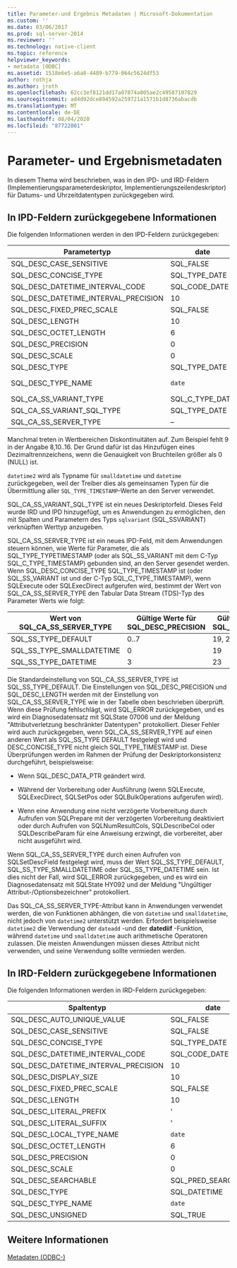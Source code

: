 ```yaml
---
title: Parameter-und Ergebnis Metadaten | Microsoft-Dokumentation
ms.custom: ''
ms.date: 03/06/2017
ms.prod: sql-server-2014
ms.reviewer: ''
ms.technology: native-client
ms.topic: reference
helpviewer_keywords:
- metadata [ODBC]
ms.assetid: 1518e6e5-a6a8-4489-b779-064c5624df53
author: rothja
ms.author: jroth
ms.openlocfilehash: 62cc3ef8121dd17a07874a805ae2c49587107829
ms.sourcegitcommit: ad4d92dce894592a259721a1571b1d8736abacdb
ms.translationtype: MT
ms.contentlocale: de-DE
ms.lasthandoff: 08/04/2020
ms.locfileid: "87722801"
---
```

# <a name="parameter-and-result-metadata"></a>Parameter- und Ergebnismetadaten
  In diesem Thema wird beschrieben, was in den IPD- und IRD-Feldern (Implementierungsparameterdeskriptor, Implementierungszeilendeskriptor) für Datums- und Uhrzeitdatentypen zurückgegeben wird.  
  
## <a name="information-returned-in-ipd-fields"></a>In IPD-Feldern zurückgegebene Informationen  
 Die folgenden Informationen werden in den IPD-Feldern zurückgegeben:  
  
|Parametertyp|date|time|smalldatetime|datetime|datetime2|datetimeoffset|  
|--------------------|----------|----------|-------------------|--------------|---------------|--------------------|  
|SQL_DESC_CASE_SENSITIVE|SQL_FALSE|SQL_FALSE|SQL_FALSE|SQL_FALSE|SQL_FALSE|SQL_FALSE|  
|SQL_DESC_CONCISE_TYPE|SQL_TYPE_DATE|SQL_SS_TIME2|SQL_TYPE_TIMESTAMP|SQL_TYPE_TIMESTAMP|SQL_TYPE_TIMESTAMP|SQL_SS_TIMESTAMPOFFSET|  
|SQL_DESC_DATETIME_INTERVAL_CODE|SQL_CODE_DATE|0|SQL_CODE_TIMESTAMP|SQL_CODE_TIMESTAMP|SQL_CODE_TIMESTAMP|0|  
|SQL_DESC_DATETIME_INTERVAL_PRECISION|10|8, 10.. 16|16|23|19, 21..27|26, 28..34|  
|SQL_DESC_FIXED_PREC_SCALE|SQL_FALSE|SQL_FALSE|SQL_FALSE|SQL_FALSE|SQL_FALSE|SQL_FALSE|  
|SQL_DESC_LENGTH|10|8, 10.. 16|16|23|19, 21..27|26, 28..34|  
|SQL_DESC_OCTET_LENGTH|6|12|4|8|16|20|  
|SQL_DESC_PRECISION|0|0..7|0|3|0..7|0..7|  
|SQL_DESC_SCALE|0|0..7|0|3|0..7|0..7|  
|SQL_DESC_TYPE|SQL_TYPE_DATE|SQL_SS_TYPE_TIME2|SQL_DATETIME|SQL_DATETIME|SQL_DATETIME|SQL_SS_TIMESTAMPOFFSET|  
|SQL_DESC_TYPE_NAME|`date`|`time`|`smalldatetime` in IRD, `datetime2` in IPD|`datetime` in IRD, `datetime2` in IPD|`datetime2`|datetimeoffset|  
|SQL_CA_SS_VARIANT_TYPE|SQL_C_TYPE_DATE|SQL_C_TYPE_BINARY|SQL_C_TYPE_TIMESTAMP|SQL_C_TYPE_TIMESTAMP|SQL_C_TYPE_TIMESTAMP|SQL_C_TYPE_BINARY|  
|SQL_CA_SS_VARIANT_SQL_TYPE|SQL_TYPE_DATE|SQL_SS_TIME2|SQL_TYPE_TIMESTAMP|SQL_TYPE_TIMESTAMP|SQL_TYPE_TIMESTAMP|SQL_SS_TIMESTAMPOFFSET|  
|SQL_CA_SS_SERVER_TYPE|–|–|SQL_SS_TYPE_SMALLDATETIME|SQL_SS_TYPE_DATETIME|SQL_SS_TYPE_DEFAULT|–|  
  
 Manchmal treten in Wertbereichen Diskontinuitäten auf. Zum Beispiel fehlt 9 in der Angabe 8,10..16. Der Grund dafür ist das Hinzufügen eines Dezimaltrennzeichens, wenn die Genauigkeit von Bruchteilen größer als 0 (NULL) ist.  
  
 `datetime2` wird als Typname für `smalldatetime` und `datetime` zurückgegeben, weil der Treiber dies als gemeinsamen Typen für die Übermittlung aller `SQL_TYPE_TIMESTAMP`-Werte an den Server verwendet.  
  
 SQL_CA_SS_VARIANT_SQL_TYPE ist ein neues Deskriptorfeld. Dieses Feld wurde IRD und IPD hinzugefügt, um es Anwendungen zu ermöglichen, den mit Spalten und Parametern des Typs `sqlvariant` (SQL_SSVARIANT) verknüpften Werttyp anzugeben.  
  
 SQL_CA_SS_SERVER_TYPE ist ein neues IPD-Feld, mit dem Anwendungen steuern können, wie Werte für Parameter, die als SQL_TYPE_TYPETIMESTAMP (oder als SQL_SS_VARIANT mit dem C-Typ SQL_C_TYPE_TIMESTAMP) gebunden sind, an den Server gesendet werden. Wenn SQL_DESC_CONCISE_TYPE SQL_TYPE_TIMESTAMP ist (oder SQL_SS_VARIANT ist und der C-Typ SQL_C_TYPE_TIMESTAMP), wenn SQLExecute oder SQLExecDirect aufgerufen wird, bestimmt der Wert von SQL_CA_SS_SERVER_TYPE den Tabular Data Stream (TDS)-Typ des Parameter Werts wie folgt:  
  
|Wert von SQL_CA_SS_SERVER_TYPE|Gültige Werte für SQL_DESC_PRECISION|Gültige Werte für SQL_DESC_LENGTH|TDS-Typ|  
|----------------------------------------|-------------------------------------------|----------------------------------------|--------------|  
|SQL_SS_TYPE_DEFAULT|0..7|19, 21..27|`datetime2`|  
|SQL_SS_TYPE_SMALLDATETIME|0|19|`smalldatetime`|  
|SQL_SS_TYPE_DATETIME|3|23|`datetime`|  
  
 Die Standardeinstellung von SQL_CA_SS_SERVER_TYPE ist SQL_SS_TYPE_DEFAULT. Die Einstellungen von SQL_DESC_PRECISION und SQL_DESC_LENGTH werden mit der Einstellung von SQL_CA_SS_SERVER_TYPE wie in der Tabelle oben beschrieben überprüft. Wenn diese Prüfung fehlschlägt, wird SQL_ERROR zurückgegeben, und es wird ein Diagnosedatensatz mit SQLState 07006 und der Meldung "Attributverletzung beschränkter Datentypen" protokolliert. Dieser Fehler wird auch zurückgegeben, wenn SQL_CA_SS_SERVER_TYPE auf einen anderen Wert als SQL_SS_TYPE DEFAULT festgelegt wird und DESC_CONCISE_TYPE nicht gleich SQL_TYPE_TIMESTAMP ist. Diese Überprüfungen werden im Rahmen der Prüfung der Deskriptorkonsistenz durchgeführt, beispielsweise:  
  
-   Wenn SQL_DESC_DATA_PTR geändert wird.  
  
-   Während der Vorbereitung oder Ausführung (wenn SQLExecute, SQLExecDirect, SQLSetPos oder SQLBulkOperations aufgerufen wird).  
  
-   Wenn eine Anwendung eine nicht verzögerte Vorbereitung durch Aufrufen von SQLPrepare mit der verzögerten Vorbereitung deaktiviert oder durch Aufrufen von SQLNumResultCols, SQLDescribeCol oder SQLDescribeParam für eine Anweisung erzwingt, die vorbereitet, aber nicht ausgeführt wird.  
  
 Wenn SQL_CA_SS_SERVER_TYPE durch einen Aufrufen von SQLSetDescField festgelegt wird, muss der Wert SQL_SS_TYPE_DEFAULT, SQL_SS_TYPE_SMALLDATETIME oder SQL_SS_TYPE_DATETIME sein. Ist dies nicht der Fall, wird SQL_ERROR zurückgegeben, und es wird ein Diagnosedatensatz mit SQLState HY092 und der Meldung "Ungültiger Attribut-/Optionsbezeichner" protokolliert.  
  
 Das SQL_CA_SS_SERVER_TYPE-Attribut kann in Anwendungen verwendet werden, die von Funktionen abhängen, die von `datetime` und `smalldatetime`, nicht jedoch von `datetime2` unterstützt werden. Erfordert beispielsweise `datetime2` die Verwendung der `dateadd` -und der **datediif** -Funktion, während `datetime` und `smalldatetime` auch arithmetische Operatoren zulassen. Die meisten Anwendungen müssen dieses Attribut nicht verwenden, und seine Verwendung sollte vermieden werden.  
  
## <a name="information-returned-in-ird-fields"></a>In IRD-Feldern zurückgegebene Informationen  
 Die folgenden Informationen werden in IRD-Feldern zurückgegeben:  
  
|Spaltentyp|date|time|smalldatetime|datetime|datetime2|datetimeoffset|  
|-----------------|----------|----------|-------------------|--------------|---------------|--------------------|  
|SQL_DESC_AUTO_UNIQUE_VALUE|SQL_FALSE|SQL_FALSE|SQL_FALSE|SQL_FALSE|SQL_FALSE|SQL_FALSE|  
|SQL_DESC_CASE_SENSITIVE|SQL_FALSE|SQL_FALSE|SQL_FALSE|SQL_FALSE|SQL_FALSE|SQL_FALSE|  
|SQL_DESC_CONCISE_TYPE|SQL_TYPE_DATE|SQL_SS_TIME2|SQL_TYPE_TIMESTAMP|SQL_TYPE_TIMESTAMP|SQL_TYPE_TIMESTAMP|SQL_SS_TIMESTAMPOFFSET|  
|SQL_DESC_DATETIME_INTERVAL_CODE|SQL_CODE_DATE|0|SQL_CODE_TIMESTAMP|SQL_CODE_TIMESTAMP|SQL_CODE_TIMESTAMP|0|  
|SQL_DESC_DATETIME_INTERVAL_PRECISION|10|8, 10.. 16|16|23|19, 21..27|26, 28..34|  
|SQL_DESC_DISPLAY_SIZE|10|8, 10.. 16|16|23|19, 21..27|26, 28..34|  
|SQL_DESC_FIXED_PREC_SCALE|SQL_FALSE|SQL_FALSE|SQL_FALSE|SQL_FALSE|SQL_FALSE|SQL_FALSE|  
|SQL_DESC_LENGTH|10|8, 10.. 16|16|2|19, 21..27|26, 28..34|  
|SQL_DESC_LITERAL_PREFIX|'|'|'|'|'|'|  
|SQL_DESC_LITERAL_SUFFIX|'|'|'|'|'|'|  
|SQL_DESC_LOCAL_TYPE_NAME|`date`|`time`|`smalldatetime`|`datetime`|`datetime2`|datetimeoffset|  
|SQL_DESC_OCTET_LENGTH|6|12|4|8|16|20|  
|SQL_DESC_PRECISION|0|0..7|0|3|0..7|0..7|  
|SQL_DESC_SCALE|0|0..7|0|3|0..7|0..7|  
|SQL_DESC_SEARCHABLE|SQL_PRED_SEARCHABLE|SQL_PRED_SEARCHABLE|SQL_PRED_SEARCHABLE|SQL_PRED_SEARCHABLE|SQL_PRED_SEARCHABLE|SQL_PRED_SEARCHABLE|  
|SQL_DESC_TYPE|SQL_DATETIME|SQL_SS_TIME2|SQL_DATETIME|SQL_DATETIME|SQL_DATETIME|SQL_SS_TIMESTAMPOFFSET|  
|SQL_DESC_TYPE_NAME|`date`|`time`|`smalldatetime`|`datetime`|`datetime2`|datetimeoffset|  
|SQL_DESC_UNSIGNED|SQL_TRUE|SQL_TRUE|SQL_TRUE|SQL_TRUE|SQL_TRUE|SQL_TRUE|  
  
## <a name="see-also"></a>Weitere Informationen  
 [Metadaten &#40;ODBC-&#41;](../../database-engine/dev-guide/metadata-odbc.md)  
  
  
